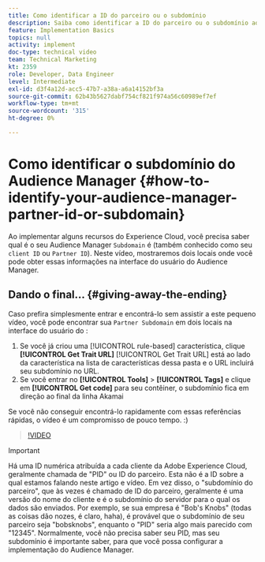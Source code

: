 ```yaml
---
title: Como identificar a ID do parceiro ou o subdomínio
description: Saiba como identificar a ID do parceiro ou o subdomínio ao implementar alguns recursos do Experience Cloud e sobre dois lugares onde você pode obter essa ID na interface do usuário do Audience Manager.
feature: Implementation Basics
topics: null
activity: implement
doc-type: technical video
team: Technical Marketing
kt: 2359
role: Developer, Data Engineer
level: Intermediate
exl-id: d3f4a12d-acc5-47b7-a38a-a6a14152bf3a
source-git-commit: 62b43b5627dabf754cf821f974a56c60989ef7ef
workflow-type: tm+mt
source-wordcount: '315'
ht-degree: 0%

---
```


# Como identificar o subdomínio do Audience Manager {#how-to-identify-your-audience-manager-partner-id-or-subdomain}

Ao implementar alguns recursos do Experience Cloud, você precisa saber qual é o seu Audience Manager `Subdomain` é (também conhecido como seu `client ID` ou `Partner ID`). Neste vídeo, mostraremos dois locais onde você pode obter essas informações na interface do usuário do Audience Manager.

## Dando o final... {#giving-away-the-ending}

Caso prefira simplesmente entrar e encontrá-lo sem assistir a este pequeno vídeo, você pode encontrar sua `Partner Subdomain` em dois locais na interface do usuário do :

1. Se você já criou uma [!UICONTROL rule-based] característica, clique **[!UICONTROL Get Trait URL]**
   [!UICONTROL Get Trait URL] está ao lado da característica na lista de características dessa pasta e o URL incluirá seu subdomínio no URL.
1. Se você entrar no **[!UICONTROL Tools]** > **[!UICONTROL Tags]** e clique em **[!UICONTROL Get code]** para seu contêiner, o subdomínio fica em direção ao final da linha Akamai

Se você não conseguir encontrá-lo rapidamente com essas referências rápidas, o vídeo é um compromisso de pouco tempo. :)

>[!VIDEO](https://video.tv.adobe.com/v/25922/?quality=12)

>[!IMPORTANT]
>
>Há uma ID numérica atribuída a cada cliente da Adobe Experience Cloud, geralmente chamada de &quot;PID&quot; ou ID do parceiro. Esta não é a ID sobre a qual estamos falando neste artigo e vídeo. Em vez disso, o &quot;subdomínio do parceiro&quot;, que às vezes é chamado de ID do parceiro, geralmente é uma versão do nome do cliente e é o subdomínio do servidor para o qual os dados são enviados. Por exemplo, se sua empresa é &quot;Bob&#39;s Knobs&quot; (todas as coisas dão nozes, é claro, haha), é provável que o subdomínio de seu parceiro seja &quot;bobsknobs&quot;, enquanto o &quot;PID&quot; seria algo mais parecido com &quot;12345&quot;. Normalmente, você não precisa saber seu PID, mas seu subdomínio é importante saber, para que você possa configurar a implementação do Audience Manager.
